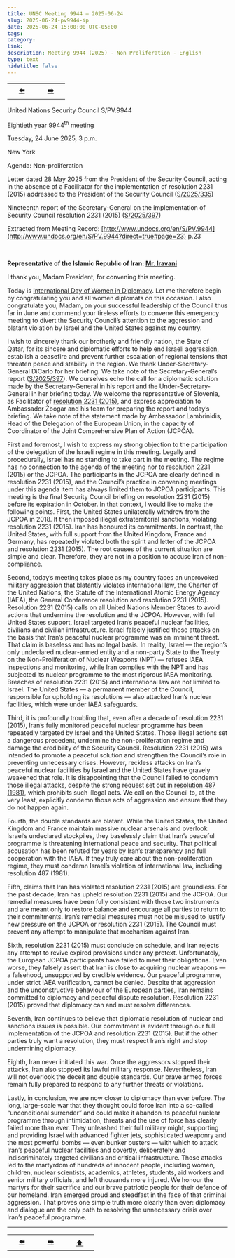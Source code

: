 ```yaml
---
title: UNSC Meeting 9944 – 2025-06-24
slug: 2025-06-24-pv9944-ip
date: 2025-06-24 15:00:00 UTC-05:00
tags: 
category: 
link: 
description: Meeting 9944 (2025) - Non Proliferation - English
type: text
hidetitle: false
---
```


<!-- 2025-06-24 meeting. Record of meeting available 2025-07-17 - 24 days. -->
 
<table><tr>
  <th scope="col" style="width: 50px;"><a href="/en/statement1/2025-03-12-pv9877-closed-ip/">⬅️</a></th>
  <th scope="col" style="width: 50px;"><a href="/en/statement1/2025-09-19-pv10001-ip/">➡️</a></th>
</tr></table>


United Nations Security Council S/PV.9944

Eightieth year 9944<sup>th</sup> meeting

Tuesday, 24 June 2025, 3 p.m.

New York

Agenda: Non-proliferation

Letter dated 28 May 2025 from the President of the Security Council, acting in the absence of a Facilitator for the implementation of resolution 2231 (2015) addressed to the President of the Security Council ([S/2025/335](https://docs.un.org/en/S/2025/335))

Nineteenth report of the Secretary-General on the implementation of Security Council resolution 2231 (2015) ([S/2025/397](https://docs.un.org/en/S/2025/397))


Extracted from Meeting Record: [http://www.undocs.org/en/S/PV.9944](http://www.undocs.org/en/S/PV.9944?direct=true#page=23) p.23

<br>

**Representative of the Islamic Republic of Iran: [Mr. Iravani](https://en.wikipedia.org/wiki/Amir-Saeid_Iravani)**


I thank you, Madam President, for convening this meeting.

Today is [International Day of Women in Diplomacy](https://www.un.org/en/observances/women-in-diplomacy-day). Let me therefore begin by congratulating you and all women diplomats on this occasion. I also congratulate you, Madam, on your successful leadership of the Council thus far in June and commend your tireless efforts to convene this emergency meeting to divert the Security Council’s attention to the aggression and blatant violation by Israel and the United States against my country.

I wish to sincerely thank our brotherly and friendly nation, the State of Qatar, for its sincere and diplomatic efforts to help end Israeli aggression, establish a ceasefire and prevent further escalation of regional tensions that threaten peace and stability in the region. We thank Under-Secretary-General DiCarlo for her briefing. We take note of the Secretary-General’s report ([S/2025/397](https://docs.un.org/en/S/2025/397)). We ourselves echo the call for a diplomatic solution made by the Secretary-General in his report and the Under-Secretary-General in her briefing today. We welcome the representative of Slovenia, as Facilitator of [resolution 2231 (2015)](https://digitallibrary.un.org/record/797839/files/S_RES_2231_%282015%29-EN.pdf), and express appreciation to Ambassador Žbogar and his team for preparing the report and today’s briefing. We take note of the statement made by Ambassador Lambrinidis, Head of the Delegation of the European Union, in the capacity of Coordinator of the Joint Comprehensive Plan of Action (JCPOA).

First and foremost, I wish to express my strong objection to the participation of the delegation of the Israeli regime in this meeting. Legally and procedurally, Israel has no standing to take part in the meeting. The regime has no connection to the agenda of the meeting nor to resolution 2231 (2015) or the JCPOA. The participants in the JCPOA are clearly defined in resolution 2231 (2015), and the Council’s practice in convening meetings under this agenda item has always limited them to JCPOA participants. This meeting is the final Security Council briefing on resolution 2231 (2015) before its expiration in October. In that context, I would like to make the following points. First, the United States unilaterally withdrew from the JCPOA in 2018. It then imposed illegal extraterritorial sanctions, violating resolution 2231 (2015). Iran has honoured its commitments. In contrast, the United States, with full support from the United Kingdom, France and Germany, has repeatedly violated both the spirit and letter of the JCPOA and resolution 2231 (2015). The root causes of the current situation are simple and clear. Therefore, they are not in a position to accuse Iran of non-compliance.

Second, today’s meeting takes place as my country faces an unprovoked military aggression that blatantly violates international law, the Charter of the United Nations, the Statute of the International Atomic Energy Agency (IAEA), the General Conference resolution and resolution 2231 (2015). Resolution 2231 (2015) calls on all United Nations Member States to avoid actions that undermine the resolution and the JCPOA. However, with full United States support, Israel targeted Iran’s peaceful nuclear facilities, civilians and civilian infrastructure. Israel falsely justified those attacks on the basis that Iran’s peaceful nuclear programme was an imminent threat. That claim is baseless and has no legal basis. In reality, Israel — the region’s only undeclared nuclear-armed entity and a non-party State to the Treaty on the Non-Proliferation of Nuclear Weapons (NPT) — refuses IAEA inspections and monitoring, while Iran complies with the NPT and has subjected its nuclear programme to the most rigorous IAEA monitoring. Breaches of resolution 2231 (2015) and international law are not limited to Israel. The United States — a permanent member of the Council, responsible for upholding its resolutions — also attacked Iran’s nuclear facilities, which were under IAEA safeguards.

Third, it is profoundly troubling that, even after a decade of resolution 2231 (2015), Iran’s fully monitored peaceful nuclear programme has been repeatedly targeted by Israel and the United States. Those illegal actions set a dangerous precedent, undermine the non-proliferation regime and damage the credibility of the Security Council. Resolution 2231 (2015) was intended to promote a peaceful solution and strengthen the Council’s role in preventing unnecessary crises. However, reckless attacks on Iran’s peaceful nuclear facilities by Israel and the United States have gravely weakened that role. It is disappointing that the Council failed to condemn those illegal attacks, despite the strong request set out in [resolution 487 (1981)](https://digitallibrary.un.org/record/22225/files/S_RES_487%281981%29-EN.pdf), which prohibits such illegal acts. We call on the Council to, at the very least, explicitly condemn those acts of aggression and ensure that they do not happen again.

Fourth, the double standards are blatant. While the United States, the United Kingdom and France maintain massive nuclear arsenals and overlook Israel’s undeclared stockpiles, they baselessly claim that Iran’s peaceful programme is threatening international peace and security. That political accusation has been refuted for years by Iran’s transparency and full cooperation with the IAEA. If they truly care about the non-proliferation regime, they must condemn Israel’s violation of international law, including resolution 487 (1981).

Fifth, claims that Iran has violated resolution 2231 (2015) are groundless. For the past decade, Iran has upheld resolution 2231 (2015) and the JCPOA. Our remedial measures have been fully consistent with those two instruments and are meant only to restore balance and encourage all parties to return to their commitments. Iran’s remedial measures must not be misused to justify new pressure on the JCPOA or resolution 2231 (2015). The Council must prevent any attempt to manipulate that mechanism against Iran.

Sixth, resolution 2231 (2015) must conclude on schedule, and Iran rejects any attempt to revive expired provisions under any pretext. Unfortunately, the European JCPOA participants have failed to meet their obligations. Even worse, they falsely assert that Iran is close to acquiring nuclear weapons — a falsehood, unsupported by credible evidence. Our peaceful programme, under strict IAEA verification, cannot be denied. Despite that aggression and the unconstructive behaviour of the European parties, Iran remains committed to diplomacy and peaceful dispute resolution. Resolution 2231 (2015) proved that diplomacy can and must resolve differences. 

Seventh, Iran continues to believe that diplomatic resolution of nuclear and sanctions issues is possible. Our commitment is evident through our full implementation of the JCPOA and resolution 2231 (2015). But if the other parties truly want a resolution, they must respect Iran’s right and stop undermining diplomacy. 

Eighth, Iran never initiated this war. Once the aggressors stopped their attacks, Iran also stopped its lawful military response. Nevertheless, Iran will not overlook the deceit and double standards. Our brave armed forces remain fully prepared to respond to any further threats or violations.

Lastly, in conclusion, we are now closer to diplomacy than ever before. The long, large-scale war that they thought could force Iran into a so-called “unconditional surrender” and could make it abandon its peaceful nuclear programme through intimidation, threats and the use of force has clearly failed more than ever. They unleashed their full military might, supporting and providing Israel with advanced fighter jets, sophisticated weaponry and the most powerful bombs — even bunker busters — with which to attack Iran’s peaceful nuclear facilities and covertly, deliberately and indiscriminately targeted civilians and critical infrastructure. Those attacks led to the martyrdom of hundreds of innocent people, including women, children, nuclear scientists, academics, athletes, students, aid workers and senior military officials, and left thousands more injured. We honour the martyrs for their sacrifice and our brave patriotic people for their defence of our homeland. Iran emerged proud and steadfast in the face of that criminal aggression. That proves one simple truth more clearly than ever: diplomacy and dialogue are the only path to resolving the unnecessary crisis over Iran’s peaceful programme.

<hr>
<table><tr>
  <th scope="col" style="width: 50px;"><a href="/en/statement1/2025-03-12-pv9877-closed-ip/">⬅️</a></th> 
  <th scope="col" style="width: 50px;"><a href="/en/statement1/2025-09-19-pv10001-ip/">➡️</a></th>  
  <th scope="col" style="width: 50px;"><a href="/en/statement1/2025-06-24-pv9944-ip/">⬆️</a></th>      
</tr></table>
